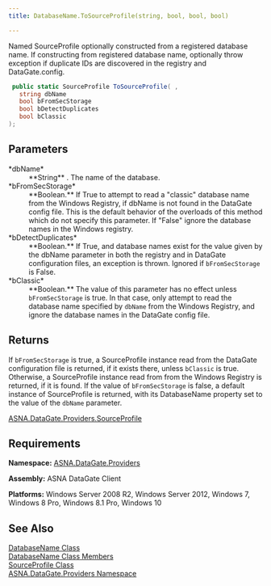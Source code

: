 ```yaml
---
title: DatabaseName.ToSourceProfile(string, bool, bool, bool)

---
```


Named SourceProfile optionally constructed from a registered database name. If constructing from registered database name, optionally throw exception if duplicate IDs are discovered in the registry and DataGate.config. 

```cs
 public static SourceProfile ToSourceProfile( ,
   string dbName
   bool bFromSecStorage
   bool bDetectDuplicates
   bool bClassic
);
```

## Parameters

<dl>
        <dt>
 *dbName* 
        </dt>
        <dd>
 **String** . The name of the database.  </dd>
        <dt>
 *bFromSecStorage* 
        </dt>
        <dd>
 **Boolean.**  If True to attempt to read a "classic" 
        database name from the Windows Registry, if dbName is not found in the
        DataGate config file.  This is the default behavior of the overloads of this
        method which do not specify this parameter. If "False" ignore the 
        database names in the Windows registry.
</dd>
		<dt>
 *bDetectDuplicates* 
        </dt>
        <dd>
 **Boolean.**   If True, and database names exist for the value given by the dbName 
       parameter in both the registry and in DataGate configuration files, an exception is thrown. 
       Ignored if <code>bFromSecStorage</code> is False.
</dd>
		<dt>
 *bClassic* 
        </dt>
        <dd>
 **Boolean.**   The value of this parameter has no effect unless
        <code>bFromSecStorage</code> is true.  In that case, only attempt to read the database 
		name specified by <code>dbName</code> from the Windows Registry, and ignore the 
		database names in the DataGate config file.
</dd>
</dl>

## Returns

If <code>bFromSecStorage</code> is true, a SourceProfile instance read from the DataGate configuration file is returned, if it exists there, unless <code>bClassic</code> is true. Otherwise, a SourceProfile instance read from from the Windows Registry is returned, if it is found. If the value of <code>bFromSecStorage</code> is false, a default instance of SourceProfile is returned, with its DatabaseName property set to the value of the <code>dbName</code> parameter. 

[ASNA.DataGate.Providers.SourceProfile](source-profile-class.html) <br /> 
## Requirements

**Namespace:** [ ASNA.DataGate.Providers](datagate-providers-namespace.html) 

**Assembly:** ASNA DataGate Client

**Platforms:** Windows Server 2008 R2, Windows Server 2012, Windows 7, Windows 8 Pro, Windows 8.1 Pro, Windows 10
## See Also


[DatabaseName Class](database-name-class.html)
      <br />
[DatabaseName Class Members](database-name-members.html)
      <br />
[SourceProfile Class](source-profile-class.html)
      <br />
[ASNA.DataGate.Providers Namespace](datagate-providers-namespace.html)

